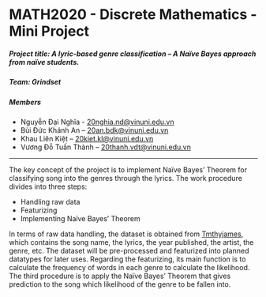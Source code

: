 # **MATH2020 - Discrete Mathematics - Mini Project**
##### **Project title**: A lyric-based genre classification – A Naïve Bayes approach from naïve students.
##### **Team**: Grindset
##### **Members**
- Nguyễn Đại Nghĩa - 20nghia.nd@vinuni.edu.vn
- Bùi Đức Khánh An – 20an.bdk@vinuni.edu.vn
- Khau Liên Kiệt – 20kiet.kl@vinuni.edu.vn
- Vương Đỗ Tuấn Thành – 20thanh.vdt@vinuni.edu.vn

---
The key concept of the project is to implement Naïve Bayes’ Theorem for classifying song into the genres through the lyrics. The work procedure divides into three steps: 
- Handling raw data
- Featurizing
- Implementing Naïve Bayes’ Theorem

In terms of raw data handling, the dataset is obtained from [Tmthyjames](https://github.com/tmthyjames/cypher), which contains the song name, the lyrics, the year published, the artist, the genre, etc. The dataset will be pre-processed and featurized into planned datatypes for later uses. Regarding the featurizing, its main function is to calculate the frequency of words in each genre to calculate the likelihood. The third procedure is to apply the Naïve Bayes’ Theorem that gives prediction to the song which likelihood of the genre to be fallen into.
